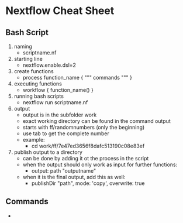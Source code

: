 # Nextflow Cheat Sheet

## Bash Script
1. naming
    * scriptname.nf
2. starting line
    * nextflow.enable.dsl=2
3. create functions
    * process function_name { """ commands """ }
4. executing functions
    * workflow { function_name() }
5. running bash scripts
    * nextflow run scriptname.nf
6. output
    * output is in the subfolder work
    * exact working directory can be found in the command output
    * starts with ff/randomnumbers (only the beginning)
    * use tab to get the complete number
    * example:
        * cd work/ff/7e47ed3656f8dafc513190c08e83ef
7. publish output to a directory
    * can be done by adding it ot the process in the script
    * when the output should only work as input for further functions:
        * output: path "outputname"
    * when it is the final output, add this as well:
        * publishDir "path", mode: 'copy', overwrite: true

## Commands
* 